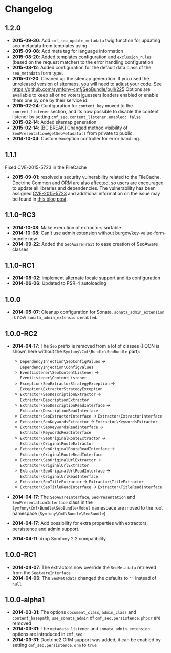 Changelog
=========

1.2.0
-----

* **2015-09-30**: Add `cmf_seo_update_metadata` twig function for updating seo metadata from templates using
* **2015-09-08**: Add meta tag for language information
* **2015-08-20**: Added templates configuration and `exclusion_rules` (based on the request matcher) to
  the error handling configuration
* **2015-08-12**: Added configuration for the default data class of the `seo_metadata` form type.
* **2015-07-20**: Cleaned up the sitemap generation. If you used the unreleased 
  version of sitemaps, you will need to adjust your code. See https://github.com/symfony-cmf/SeoBundle/pull/225
  Options are available to keep all or no voters|guessers|loaders enabled or 
  enable them one by one by their service id.
* **2015-02-24**: Configuration for `content_key` moved to the `content_listener` 
  section, and its now possible to disable the content listener by setting 
  `cmf_seo.content_listener.enabled: false`
* **2015-02-14**: Added sitemap generation
* **2015-02-14**: [BC BREAK] Changed method visibility of 
  `SeoPresentation#getSeoMetadata()` from private to public.
* **2014-10-04**: Custom exception controller for error handling.

1.1.1
-----

Fixed CVE-2015-5723 in the FileCache

* **2015-09-01**: resolved a security vulnerability related to the FileCache.
                  Doctrine Common and ORM are also affected, so users are encouraged to
                  update all libraries and dependencies. The vulnerability has been assigned
                  [CVE-2015-5723](http://www.cve.mitre.org/cgi-bin/cvename.cgi?name=CVE-2015-5723)
                  and additional information on the issue may be found in
                  [this blog post](http://www.doctrine-project.org/2015/08/31/security_misconfiguration_vulnerability_in_various_doctrine_projects.html).

1.1.0-RC3
---------

* **2014-10-08**: Make execution of extractors sortable
* **2014-10-08**: Can't use admin extension without burgov/key-value-form-bundle now
* **2014-09-22**: Added the `SeoAwareTrait` to ease creation of SeoAware classes

1.1.0-RC1
---------

* **2014-08-02**: Implement alternate locale support and its configuration
* **2014-06-06**: Updated to PSR-4 autoloading

1.0.0
-----

* **2014-05-07**: Cleanup configuration for Sonata. `sonata_admin_extension` is now
  `sonata_admin_extension.enabled`.

1.0.0-RC2
---------

* **2014-04-17**: The `Seo` prefix is removed from a lot of classes (FQCN is
  shown here without the `Symfony\Cmf\Bundle\SeoBundle` part):

     * `DependencyInjection\SeoConfigValues` -> `DependencyInjection\ConfigValues`
     * `EventListener\SeoContentListener` -> `EventListener\ContentListener`
     * `Exception\SeoExtractorStrategyException` -> `Exception\ExtractorStrategyException`
     * `Extractor\SeoDescriptionExtractor` -> `Extractor\DescriptionExtractor`
     * `Extractor\SeoDescriptionReadInterface` -> `Extractor\DescriptionReadInterface`
     * `Extractor\SeoExtractorInterface` -> `Extractor\ExtractorInterface`
     * `Extractor\SeoKeywordsExtractor` -> `Extractor\KeywordsExtractor`
     * `Extractor\SeoKeywordsReadInterface` -> `Extractor\KeywordsReadInterface`
     * `Extractor\SeoOriginalRouteExtractor` -> `Extractor\OriginalRouteExtractor`
     * `Extractor\SeoOriginalRouteReadInterface` -> `Extractor\OriginalRouteReadInterface`
     * `Extractor\SeoOriginalUrlExtractor` -> `Extractor\OriginalUrlExtractor`
     * `Extractor\SeoOriginalUrlReadInterface` -> `Extractor\OriginalUrlReadInterface`
     * `Extractor\SeoTitleExtractor` -> `Extractor\TitleExtractor`
     * `Extractor\SeoTitleReadInterface` -> `Extractor\TitleReadInterface`

* **2014-04-17**: The `SeoAwareInterface`, `SeoPresentation` and
  `SeoPresentationInterface` class in the `Symfony\Cmf\Bundle\SeoBundle\Model`
  namespace are moved to the root namespace (`Symfony\Cmf\Bundle\SeoBundle`)

* **2014-04-17**: Add possibility for extra properties with extractors,
  persistence and admin support.

* **2014-04-11**: drop Symfony 2.2 compatibility

1.0.0-RC1
---------

* **2014-04-07**: The extractors now override the `SeoMetadata` retrieved from the `SeoAwareInterface`
* **2014-04-06**: The `SeoMetadata` changed the defaults to `''` instead of `null`

1.0.0-alpha1
------------

* **2014-03-31**: The options `document_class`, `admin_class` and `content_basepath`, `use_sonata_admin` of `cmf_seo.persistence.phpcr` are removed
* **2014-03-31**: The `metadata_listener` and `sonata_admin_extension` options are introduced in `cmf_seo`
* **2014-03-31**: Doctrine2 ORM support was added, it can be enabled by setting `cmf_seo.persistence.orm` to `true`

